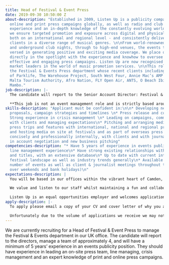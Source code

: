 ```yaml
---
title: Head of Festival & Event Press
date: 2019-09-30 10:50:00 Z
about-description: "Established in 2009, Listen Up is a publicity company offering
  online and print press campaigns globally, as well as radio and club services. With
  experience and an in-depth knowledge of the constantly evolving world of press,
  we ensure targeted promotion and exposure across digital and physical channels -
  both on an international and regional level - and consistently deliver results to
  clients in a diverse range of musical genres. \n\nFrom world-renowned festivals
  and underground club nights, through to high-end venues, the events team are well
  versed in generating positive and exciting media coverage. We place our clients
  directly in the spotlight with the experience and knowhow to oversee thoughtful,
  effective and engaging press campaigns. Listen Up are now recognised as one of the
  market leaders in the world of music promotion services. \n\nThis role is to lead
  the Festival & Events Press department whose recent clients including the likes
  of Parklife, The Warehouse Project, South West Four, Annie Mac’s AMP Lost & Found,
  Malta Tourism Authority, Afro Nation, FLY Open Air, ANTS, O Beach Ibiza and Cafe
  Mambo."
job-description: |-
  The candidate will report to the Senior Account Director: Festival & Event Press, and will have a minimum of two years’ experience in a similar role, with thorough knowledge of print and online press campaigns, as well as experience with on-site at events PR management.

  **This job is not an event management role and is strictly based around PR work. **
skills-description: "Applicant must be confident in:\n\n* Developing new business
  proposals, campaign strategies and timelines \n* Press release and copy writing\n*
  Strong experience in crisis management \n* Leading on campaigns, communicating clearly
  with clients and managing expectations\n* Pitching and arranging media partnerships,
  press trips and features with international, national and regional press\n* Coordinating
  and hosting media on site at festivals and as part of overseas press trips\n* Communicating
  concisely and professionally internally, with clients and with journalists \n* Experience
  in account negotiation and new business pitching"
competencies-description: "* Have 5 years of experience in events publicity \n* Have
  line management experience\n* Have strong existing relationships with key journalists
  and titles, with an extensive database\n* Up to date with current international
  festival landscape as well as industry trends generally\n* Available to attend a
  number of events as well as client & journalist meetings throughout the year (including
  over weekends and bank holidays)\n"
expectations-description: |
  You will be based in our offices within the vibrant heart of Camden, a few minutes’ walk from excellent transport links with the added delights of the world famous market.

  We value and listen to our staff whilst maintaining a fun and collaborative environment, encourage new ideas and offer career progression. Our staff events are legendary and you will be joining our well established team where you will be given genuine care and support from your colleagues and Directors.

  Listen Up is an equal opportunities employer and welcomes applications from all suitably qualified persons regardless of their race, sex, disability, religion/belief, sexual orientation or age.
apply-description: |-
  To apply please email a copy of your CV and cover letter of why you are right for this role to recruitment@listen-up.biz. Please note applicants without a cover letter will not be considered.

  Unfortunately due to the volume of applications we receive we may not be able to respond to all applications but thank you for your interest in working with us, please keep an eye out on our website for any future opportunities.
---
```


We are currently recruiting for a Head of Festival & Event Press to manage the Festival & Events department in our UK office. The candidate will report to the directors, manage a team of approximately 4, and will have a minimum of 5 years’ experience in an events publicity position. They should have experience in leading an on-site press team, line managing, crisis management and an expert knowledge of print and online press campaigns.